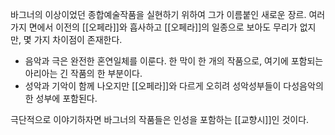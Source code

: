 바그너의 이상이었던 종합예술작품을 실현하기 위하여 그가 이름붙인 새로운 장르. 여러가지 면에서 이전의 [[오페라]]와 흡사하고 [[오페라]]의 일종으로 보아도 무리가 없지만, 몇 가지 차이점이 존재한다. 
+ 음악과 극은 완전한 혼연일체를 이룬다. 한 막이 한 개의 작품으로, 여기에 포함되는 아리아는 긴 작품의 한 부분이다.
+ 성악과 기악이 함께 나오지만 [[오페라]]와 다르게 오히려 성악성부들이 다성음악의 한 성부에 포함된다.

극단적으로 이야기하자면 바그너의 작품들은 인성을 포함하는 [[교향시]]인 것이다.

